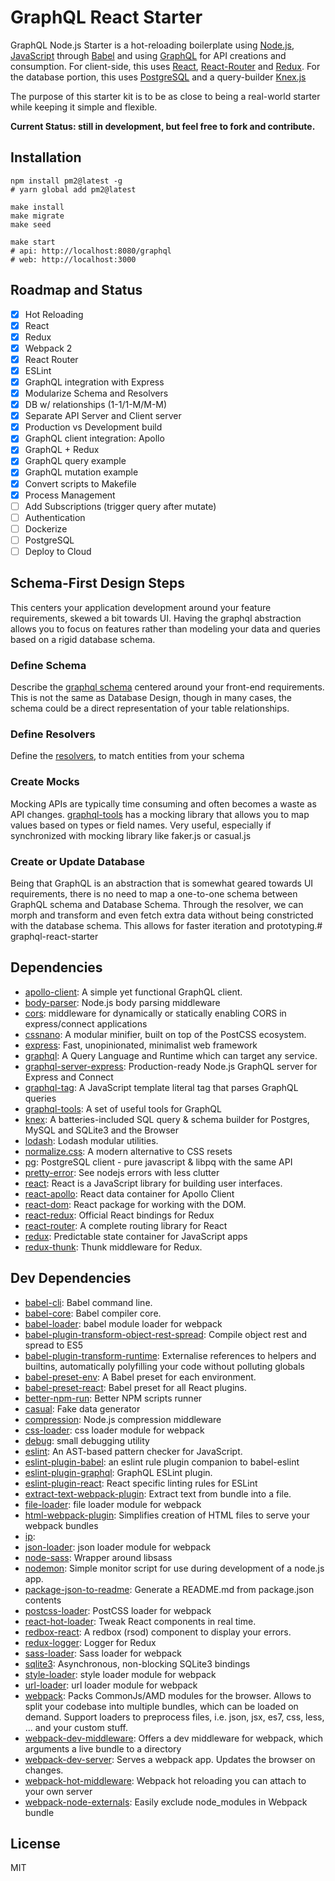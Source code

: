 # GraphQL React Starter

GraphQL Node.js Starter is a hot-reloading boilerplate using [Node.js](https://nodejs.org/), [JavaScript](https://developer.mozilla.org/docs/Web/JavaScript) through [Babel](http://babeljs.io/) and using [GraphQL](http://graphql.org/) for API creations and consumption. For client-side, this uses [React](https://facebook.github.io/react/), [React-Router](https://github.com/ReactTraining/react-router) and [Redux](https://github.com/reactjs/redux). For the database portion, this uses [PostgreSQL](https://www.postgresql.org/) and a query-builder [Knex.js](http://knexjs.org/)

The purpose of this starter kit is to be as close to being a real-world starter while keeping it simple and flexible.

**Current Status: still in development, but feel free to fork and contribute.**

## Installation

```shell
npm install pm2@latest -g
# yarn global add pm2@latest

make install
make migrate
make seed

make start
# api: http://localhost:8080/graphql
# web: http://localhost:3000
```

## Roadmap and Status

- [x] Hot Reloading
- [x] React
- [x] Redux 
- [x] Webpack 2
- [x] React Router 
- [x] ESLint
- [x] GraphQL integration with Express
- [x] Modularize Schema and Resolvers
- [x] DB w/ relationships (1-1/1-M/M-M)
- [x] Separate API Server and Client server
- [x] Production vs Development build
- [x] GraphQL client integration: Apollo
- [x] GraphQL + Redux
- [x] GraphQL query example
- [x] GraphQL mutation example
- [x] Convert scripts to Makefile
- [x] Process Management
- [ ] Add Subscriptions (trigger query after mutate)
- [ ] Authentication
- [ ] Dockerize
- [ ] PostgreSQL
- [ ] Deploy to Cloud

## Schema-First Design Steps

This centers your application development around your feature requirements, skewed a bit towards UI. Having the graphql abstraction allows you to focus on features rather than modeling your data and queries based on a rigid database schema.

### Define Schema

Describe the [graphql schema](http://graphql.org/learn/schema/) centered around your front-end requirements. This is not the same as Database Design, though in many cases, the schema could be a direct representation of your table relationships.

### Define Resolvers

Define the [resolvers](http://graphql.org/learn/execution/#root-fields-resolvers), to match entities from your schema

### Create Mocks

Mocking APIs are typically time consuming and often becomes a waste as API changes. [graphql-tools](http://dev.apollodata.com/tools/graphql-tools/mocking.html) has a mocking library that allows you to map values based on types or field names. Very useful, especially if synchronized with mocking library like faker.js or casual.js 

### Create or Update Database

Being that GraphQL is an abstraction that is somewhat geared towards UI requirements, there is no need to map a one-to-one schema between GraphQL schema and Database Schema. Through the resolver, we can morph and transform and even fetch extra data without being constricted with the database schema. This allows for faster iteration and prototyping.# graphql-react-starter 

## Dependencies

- [apollo-client](https://github.com/apollostack/apollo-client): A simple yet functional GraphQL client.
- [body-parser](): Node.js body parsing middleware
- [cors](https://github.com/expressjs/cors): middleware for dynamically or statically enabling CORS in express/connect applications
- [cssnano](): A modular minifier, built on top of the PostCSS ecosystem.
- [express](): Fast, unopinionated, minimalist web framework
- [graphql](https://github.com/graphql/graphql-js): A Query Language and Runtime which can target any service.
- [graphql-server-express](https://github.com/apollostack/graphql-server/tree/master/packages): Production-ready Node.js GraphQL server for Express and Connect
- [graphql-tag](https://github.com/apollostack/graphql-tag): A JavaScript template literal tag that parses GraphQL queries
- [graphql-tools](https://github.com/apollostack/graphql-tools): A set of useful tools for GraphQL
- [knex](https://github.com/tgriesser/knex): A batteries-included SQL query &amp; schema builder for Postgres, MySQL and SQLite3 and the Browser
- [lodash](): Lodash modular utilities.
- [normalize.css](): A modern alternative to CSS resets
- [pg](https://github.com/brianc/node-postgres): PostgreSQL client - pure javascript &amp; libpq with the same API
- [pretty-error](https://github.com/AriaMinaei/pretty-error): See nodejs errors with less clutter
- [react](): React is a JavaScript library for building user interfaces.
- [react-apollo](https://github.com/apollostack/react-apollo): React data container for Apollo Client
- [react-dom](): React package for working with the DOM.
- [react-redux](https://github.com/reactjs/react-redux): Official React bindings for Redux
- [react-router](): A complete routing library for React
- [redux](https://github.com/reactjs/redux): Predictable state container for JavaScript apps
- [redux-thunk](https://github.com/gaearon/redux-thunk): Thunk middleware for Redux.

## Dev Dependencies

- [babel-cli](): Babel command line.
- [babel-core](): Babel compiler core.
- [babel-loader](https://github.com/babel/babel-loader): babel module loader for webpack
- [babel-plugin-transform-object-rest-spread](): Compile object rest and spread to ES5
- [babel-plugin-transform-runtime](): Externalise references to helpers and builtins, automatically polyfilling your code without polluting globals
- [babel-preset-env](): A Babel preset for each environment.
- [babel-preset-react](): Babel preset for all React plugins.
- [better-npm-run](https://github.com/benoror/better-npm-run): Better NPM scripts runner
- [casual](): Fake data generator
- [compression](): Node.js compression middleware
- [css-loader](https://github.com/webpack/css-loader): css loader module for webpack
- [debug](https://github.com/visionmedia/debug): small debugging utility
- [eslint](): An AST-based pattern checker for JavaScript.
- [eslint-plugin-babel](https://github.com/babel/eslint-plugin-babel): an eslint rule plugin companion to babel-eslint
- [eslint-plugin-graphql](https://github.com/apollostack/eslint-plugin-graphql): GraphQL ESLint plugin.
- [eslint-plugin-react](https://github.com/yannickcr/eslint-plugin-react): React specific linting rules for ESLint
- [extract-text-webpack-plugin](https://github.com/webpack/extract-text-webpack-plugin): Extract text from bundle into a file.
- [file-loader](https://github.com/webpack/file-loader): file loader module for webpack
- [html-webpack-plugin](https://github.com/ampedandwired/html-webpack-plugin): Simplifies creation of HTML files to serve your webpack bundles
- [ip](https://github.com/indutny/node-ip): 
- [json-loader](https://github.com/webpack/json-loader): json loader module for webpack
- [node-sass](https://github.com/sass/node-sass): Wrapper around libsass
- [nodemon](https://github.com/remy/nodemon): Simple monitor script for use during development of a node.js app.
- [package-json-to-readme](): Generate a README.md from package.json contents
- [postcss-loader](): PostCSS loader for webpack
- [react-hot-loader](https://github.com/gaearon/react-hot-loader): Tweak React components in real time.
- [redbox-react](https://github.com/commissure/redbox-react): A redbox (rsod) component to display your errors.
- [redux-logger](https://github.com/theaqua/redux-logger): Logger for Redux
- [sass-loader](https://github.com/jtangelder/sass-loader): Sass loader for webpack
- [sqlite3](https://github.com/mapbox/node-sqlite3): Asynchronous, non-blocking SQLite3 bindings
- [style-loader](https://github.com/webpack/style-loader): style loader module for webpack
- [url-loader](https://github.com/webpack/url-loader): url loader module for webpack
- [webpack](https://github.com/webpack/webpack): Packs CommonJs/AMD modules for the browser. Allows to split your codebase into multiple bundles, which can be loaded on demand. Support loaders to preprocess files, i.e. json, jsx, es7, css, less, ... and your custom stuff.
- [webpack-dev-middleware](https://github.com/webpack/webpack-dev-middleware): Offers a dev middleware for webpack, which arguments a live bundle to a directory
- [webpack-dev-server](https://github.com/webpack/webpack-dev-server): Serves a webpack app. Updates the browser on changes.
- [webpack-hot-middleware](https://github.com/glenjamin/webpack-hot-middleware): Webpack hot reloading you can attach to your own server
- [webpack-node-externals](https://github.com/liady/webpack-node-externals): Easily exclude node_modules in Webpack bundle

## License

MIT
